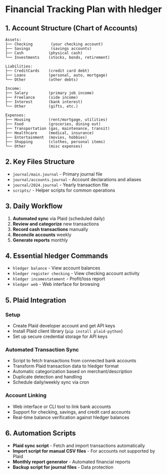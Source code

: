 # Financial Tracking Plan with hledger

## 1. Account Structure (Chart of Accounts)

```
Assets:
├── Checking        (your checking account)
├── Savings         (savings accounts)
├── Cash           (physical cash)
└── Investments    (stocks, bonds, retirement)

Liabilities:
├── CreditCards    (credit card debt)
├── Loans          (personal, auto, mortgage)
└── Other          (other debts)

Income:
├── Salary         (primary job income)
├── Freelance      (side income)
├── Interest       (bank interest)
└── Other          (gifts, etc.)

Expenses:
├── Housing        (rent/mortgage, utilities)
├── Food           (groceries, dining out)
├── Transportation (gas, maintenance, transit)
├── Healthcare     (medical, insurance)
├── Entertainment  (movies, hobbies)
├── Shopping       (clothes, personal items)
└── Other          (misc expenses)
```

## 2. Key Files Structure

- `journal/main.journal` - Primary journal file
- `journal/accounts.journal` - Account declarations and aliases
- `journal/2024.journal` - Yearly transaction file
- `scripts/` - Helper scripts for common operations

## 3. Daily Workflow

1. **Automated sync** via Plaid (scheduled daily)
2. **Review and categorize** new transactions
3. **Record cash transactions** manually
4. **Reconcile accounts** weekly
5. **Generate reports** monthly

## 4. Essential hledger Commands

- `hledger balance` - View account balances
- `hledger register checking` - View checking account activity  
- `hledger incomestatement` - Profit/loss report
- `hledger web` - Web interface for browsing

## 5. Plaid Integration

### Setup
- Create Plaid developer account and get API keys
- Install Plaid client library (`pip install plaid-python`)
- Set up secure credential storage for API keys

### Automated Transaction Sync
- Script to fetch transactions from connected bank accounts
- Transform Plaid transaction data to hledger format
- Automatic categorization based on merchant/description
- Duplicate detection and handling
- Schedule daily/weekly sync via cron

### Account Linking
- Web interface or CLI tool to link bank accounts
- Support for checking, savings, and credit card accounts
- Real-time balance verification against hledger balances

## 6. Automation Scripts

- **Plaid sync script** - Fetch and import transactions automatically
- **Import script for manual CSV files** - For accounts not supported by Plaid
- **Monthly report generator** - Automated financial reports
- **Backup script for journal files** - Data protection
